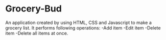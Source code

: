 # Grocery-Bud
An application created by using HTML, CSS and Javascript to make a grocery list.
It performs following operations:
-Add item
-Edit item
-Delete item
-Delete all items at once.
